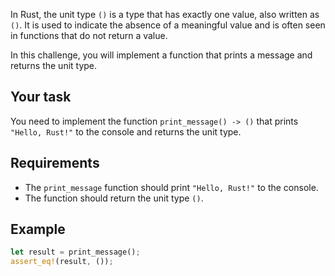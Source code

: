 In Rust, the unit type `()` is a type that has exactly one value, also written as `()`. It is used to indicate the absence of a meaningful value and is often seen in functions that do not return a value.

In this challenge, you will implement a function that prints a message and returns the unit type.

## Your task

You need to implement the function `print_message() -> ()` that prints `"Hello, Rust!"` to the console and returns the unit type.

## Requirements

- The `print_message` function should print `"Hello, Rust!"` to the console.
- The function should return the unit type `()`.

## Example

```rust
let result = print_message();
assert_eq!(result, ());
```
